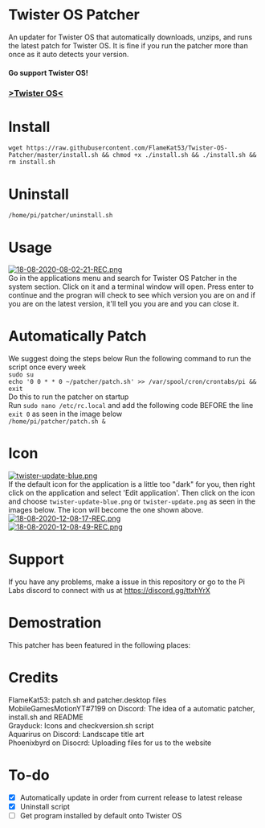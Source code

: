 # Twister OS Patcher
An updater for Twister OS that automatically downloads, unzips, and runs the latest patch for Twister OS. It is fine if you run the patcher more than once as it auto detects your version.<br>


#### Go support Twister OS!</br>
### <a href="https://twisteros.com/">>Twister OS<</a>

# Install
`wget https://raw.githubusercontent.com/FlameKat53/Twister-OS-Patcher/master/install.sh && chmod +x ./install.sh && ./install.sh && rm install.sh`

# Uninstall
`/home/pi/patcher/uninstall.sh`

# Usage
[![18-08-2020-08-02-21-REC.png](https://i.postimg.cc/cHq94jWb/18-08-2020-08-02-21-REC.png)](https://postimg.cc/DWgdxx8r)<br>
Go in the applications menu and search for Twister OS Patcher in the system section. Click on it and a terminal window will open. Press enter to continue and the progran will check to see which version you are on and if you are on the latest version, it'll tell you you are and you can close it.

# Automatically Patch
We suggest doing the steps below 
Run the following command to run the script once every week<br>
`sudo su`<br>
`echo '0 0 * * 0 ~/patcher/patch.sh' >> /var/spool/cron/crontabs/pi && exit`<br>
Do this to run the patcher on startup<br>
Run `sudo nano /etc/rc.local` and add the following code BEFORE the line `exit 0` as seen in the image below<br>
`/home/pi/patcher/patch.sh &` 

# Icon
[![twister-update-blue.png](https://i.postimg.cc/tJy5MqsN/twister-update-blue.png)](https://postimg.cc/WFWgDP6d)<br>
If the default icon for the application is a little too "dark" for you, then right click on the application and select 'Edit application'. Then click on the icon and choose `twister-update-blue.png` or `twister-update.png` as seen in the images below. The icon will become the one shown above.
[![18-08-2020-12-08-17-REC.png](https://i.postimg.cc/mkVFbMwh/18-08-2020-12-08-17-REC.png)](https://postimg.cc/8fJC47xV)<br>
[![18-08-2020-12-08-49-REC.png](https://i.postimg.cc/MZYBb2Sx/18-08-2020-12-08-49-REC.png)](https://postimg.cc/pypyRSr1)

# Support
If you have any problems, make a issue in this repository or go to the Pi Labs discord to connect with us at https://discord.gg/ttxhYrX

# Demostration
This patcher has been featured in the following places:


# Credits
FlameKat53: patch.sh and patcher.desktop files<br>
MobileGamesMotionYT#7199 on Discord: The idea of a automatic patcher, install.sh and README<br>
Grayduck: Icons and checkversion.sh script<br>
Aquarirus on Discord: Landscape title art<br>
Phoenixbyrd on Disocrd: Uploading files for us to the website<br>

# To-do
- [x] Automatically update in order from current release to latest release
- [x] Uninstall script
- [ ] Get program installed by default onto Twister OS
